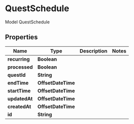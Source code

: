 

# QuestSchedule

Model QuestSchedule

## Properties

| Name | Type | Description | Notes |
|------------ | ------------- | ------------- | -------------|
|**recurring** | **Boolean** |  |  |
|**processed** | **Boolean** |  |  |
|**questId** | **String** |  |  |
|**endTime** | **OffsetDateTime** |  |  |
|**startTime** | **OffsetDateTime** |  |  |
|**updatedAt** | **OffsetDateTime** |  |  |
|**createdAt** | **OffsetDateTime** |  |  |
|**id** | **String** |  |  |



